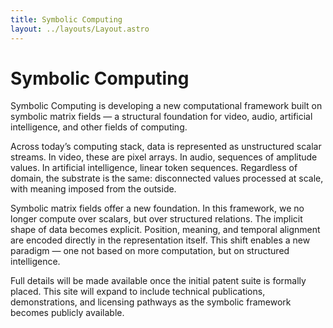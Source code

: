 ```yaml
---
title: Symbolic Computing
layout: ../layouts/Layout.astro
---
```


# Symbolic Computing

Symbolic Computing is developing a new computational framework built on symbolic matrix fields — a structural foundation for video, audio, artificial intelligence, and other fields of computing.

Across today’s computing stack, data is represented as unstructured scalar streams. In video, these are pixel arrays. In audio, sequences of amplitude values. In artificial intelligence, linear token sequences. Regardless of domain, the substrate is the same: disconnected values processed at scale, with meaning imposed from the outside.

Symbolic matrix fields offer a new foundation. In this framework, we no longer compute over scalars, but over structured relations. The implicit shape of data becomes explicit. Position, meaning, and temporal alignment are encoded directly in the representation itself. This shift enables a new paradigm — one not based on more computation, but on structured intelligence.

Full details will be made available once the initial patent suite is formally placed. This site will expand to include technical publications, demonstrations, and licensing pathways as the symbolic framework becomes publicly available.


